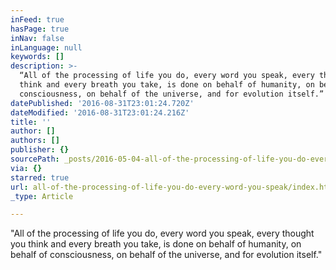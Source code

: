 ```yaml
---
inFeed: true
hasPage: true
inNav: false
inLanguage: null
keywords: []
description: >-
  “All of the processing of life you do, every word you speak, every thought you
  think and every breath you take, is done on behalf of humanity, on behalf of
  consciousness, on behalf of the universe, and for evolution itself.”
datePublished: '2016-08-31T23:01:24.720Z'
dateModified: '2016-08-31T23:01:24.216Z'
title: ''
author: []
authors: []
publisher: {}
sourcePath: _posts/2016-05-04-all-of-the-processing-of-life-you-do-every-word-you-speak.md
via: {}
starred: true
url: all-of-the-processing-of-life-you-do-every-word-you-speak/index.html
_type: Article

---
```

"All of the processing of life you do, every word you speak, every thought you think and every breath you take, is done on behalf of humanity, on behalf of consciousness, on behalf of the universe, and for evolution itself."